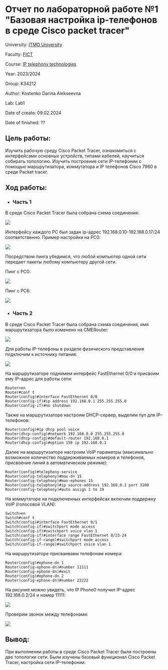 # Отчет по лабораторной работе №1 "Базовая настройка ip-телефонов в среде Сisco packet tracer"
University: [ITMO University](https://itmo.ru/ru/)

Faculty: [FICT](https://fict.itmo.ru)

Course: [IP telephony technologies](https://itmo-ict-faculty.github.io/ip-telephony/)

Year: 2023/2024

Group: K34212

Author: Kostenko Darina Alekseevna

Lab: Lab1

Date of create: 09.02.2024

Date of finished: ??

## Цель работы: 

Изучить рабочую среду Cisco Packet Tracer, ознакомиться с интерфейсами основных устройств, типами кабелей, научиться собирать топологию. Изучить построение сети IP-телефонии с помощью маршрутизатора, коммутатора и IP телефонов Cisco 7960 в среде Packet tracer.

## Ход работы:

- ### Часть 1

В среде Cisco Packet Tracer была собрана схема соединения:

![](https://github.com/kostenkoda/2023_2024-ip-telephony-k34212-kostenko_d_a/blob/main/lab1/lab1_pics/diagram1.png)

Интерфейсу каждого PC был задан ip-адрес 192.168.0.10-192.168.0.17/24 соответственно. Пример настройки на PC0:

![](https://github.com/kostenkoda/2023_2024-ip-telephony-k34212-kostenko_d_a/blob/main/lab1/lab1_pics/pc_config.png)

Посредством пинга убедимся, что любой компьютер одной сети передает пакеты любому компьютеру другой сети.

Пинг с PC0:

![](https://github.com/kostenkoda/2023_2024-ip-telephony-k34212-kostenko_d_a/blob/main/lab1/lab1_pics/pc0_ping.png)

Пинг с PC6:

![](https://github.com/kostenkoda/2023_2024-ip-telephony-k34212-kostenko_d_a/blob/main/lab1/lab1_pics/pc6_ping.png)

- ### Часть 2

В среде Cisco Packet Tracer была собрана схема соединения, имя маршрутизатора было изменено на CMERouter:

![](https://github.com/kostenkoda/2023_2024-ip-telephony-k34212-kostenko_d_a/blob/main/lab1/lab1_pics/diagram2.png)

Для работы IP-телефоны в разделе физического предcтавления подключим к источнику питания:

![](https://github.com/kostenkoda/2023_2024-ip-telephony-k34212-kostenko_d_a/blob/main/lab1/lab1_pics/ip_phone_powerup.png)

На маршрутизаторе поднимем интерфейс FastEthernet 0/0 и присвоим ему IP–адрес для работы сети:

```
Router>en
Router#conf t
Router(config)#interface FastEthernet 0/0
Router(config-if)#ip address 192.168.0.1 255.255.255.0
Router(config-if)#no shutdown
```

Также на маршрутизаторе настроим  DHCP-сервер, выделим пул для IP–телефонов:

```
Router(config)#ip dhcp pool voice
Router(dhcp-config)#network 192.168.0.0 255.255.255.0
Router(dhcp-config)#default-router 192.168.0.1
Router(dhcp-config)#option 150 ip 192.168.0.1
```

Далее на маршрутизаторе настроим VoIP параметры (максимально возможное количество поддерживаемых номеров и телефонов, присвоение линий в автоматическом режиме):

```
Router(config)#telephony-service
Router(config-telephony)#max-dn 15
Router(config-telephony)#max-ephones 15
Router(config-telephony)#ip source-address 192.168.0.1 port 3100
Router(config-telephony)#auto assign 1 to 19
```

На коммутаторе на подключенных интерфейсах включим поддержку VoIP (голосовой VLAN):

```
Switch>en
Switch#conf t
Switch(config)#interface FastEthernet 0/1
Switch(config-if)#switchport mode access
Switch(config-if)#switchport voice vlan 1
Switch(config-if)#interface range FastEthernet 0/23-24
Switch(config-if-range)#switchport mode access
Switch(config-if-range)#switchport voice vlan 1
```

На маршрутизаторе присваиваем телефонам номера:

```
Router(config)#ephone-dn 1
Router(config-ephone-dn)#number 11111
Router(config-ephone-dn)#exit
Router(config)#ephone-dn 2
Router(config-ephone-dn)#number 22222
```

На рисунке можно увидеть, что IP Phone0 получил IP-адрес 192.168.0.2/24 и номер 11111:

![](https://github.com/kostenkoda/2023_2024-ip-telephony-k34212-kostenko_d_a/blob/main/lab1/lab1_pics/ip_phone0_check.png)

Проверим звонок между телефонами:

![](https://github.com/kostenkoda/2023_2024-ip-telephony-k34212-kostenko_d_a/blob/main/lab1/lab1_pics/ip_phones_check.png)


## Вывод:

При выполнении работы в среде Cisco Packet Tracer были построены две топологии сети. Были изучены базовый функционал Cisco Packet Tracer, настройка сети IP-телефонии.
